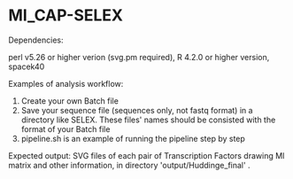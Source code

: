 # MI_CAP-SELEX

Dependencies:

perl v5.26 or higher verion (svg.pm required), R 4.2.0 or higher version, spacek40

Examples of analysis workflow:
1. Create your own Batch file
2. Save your sequence file (sequences only, not fastq format) in a directory like SELEX. These files' names should be consisted with the format of your Batch file
3. pipeline.sh is an example of running the pipeline step by step 

Expected output:
SVG files of each pair of Transcription Factors drawing MI matrix and other information, in directory 'output/Huddinge_final' .
